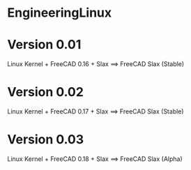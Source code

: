 # EngineeringLinux

Version 0.01
=============
Linux Kernel + FreeCAD 0.16 + Slax ==> FreeCAD Slax (Stable)

Version 0.02
=============
Linux Kernel + FreeCAD 0.17 + Slax ==> FreeCAD Slax (Stable)

Version 0.03
=============
Linux Kernel + FreeCAD 0.18 + Slax ==> FreeCAD Slax (Alpha)

